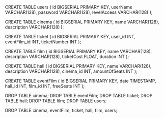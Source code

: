 CREATE TABLE users
(
    id          BIGSERIAL PRIMARY KEY,
    userName    VARCHAR(128),
    password    VARCHAR(128),
    levelAccess VARCHAR(128)
);

CREATE TABLE cinema
(
id          BIGSERIAL PRIMARY KEY,
name        VARCHAR(128),
description VARCHAR(128)
);

CREATE TABLE ticket
(
id           BIGSERIAL PRIMARY KEY,
user_id      INT,
eventFilm_id INT,
ticketNumber INT
);

CREATE TABLE film
(
id          BIGSERIAL PRIMARY KEY,
name        VARCHAR(128),
description VARCHAR(128),
ticketCost  FLOAT,
duration    INT
);

CREATE TABLE hall
(
id            BIGSERIAL PRIMARY KEY,
name          VARCHAR(128),
description   VARCHAR(128),
cinema_id     INT,
amountOfSeats INT
);

CREATE TABLE eventFilm
(
id        BIGSERIAL PRIMARY KEY,
date      TIMESTAMP,
hall_id   INT,
film_id   INT,
freeSeats INT
);


DROP TABLE cinema;
DROP TABLE eventFilm;
DROP TABLE ticket;
DROP TABLE hall;
DROP TABLE film;
DROP TABLE users;

DROP TABLE
    cinema,
    eventFilm,
    ticket,
    hall,
    film,
    users;
